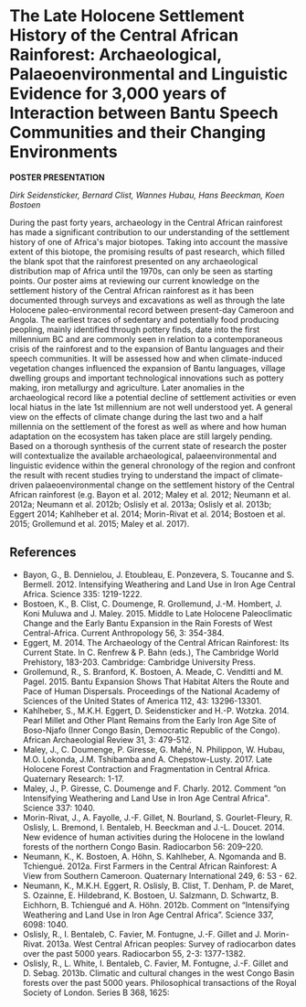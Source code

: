 # The Late Holocene Settlement History of the Central African Rainforest: Archaeological, Palaeoenvironmental and Linguistic Evidence for 3,000 years of Interaction between Bantu Speech Communities and their Changing Environments

**POSTER PRESENTATION**

*Dirk Seidensticker, Bernard Clist, Wannes Hubau, Hans Beeckman, Koen Bostoen*

During the past forty years, archaeology in the Central African rainforest has made a significant contribution to our understanding of the settlement history of one of Africa's major biotopes. Taking into account the massive extent of this biotope, the promising results of past research, which filled the blank spot that the rainforest presented on any archaeological distribution map of Africa until the 1970s, can only be seen as starting points. Our poster aims at reviewing our current knowledge on the settlement history of the Central African rainforest as it has been documented through surveys and excavations as well as through the late Holocene paleo-environmental record between present-day Cameroon and Angola. The earliest traces of sedentary and potentially food producing peopling, mainly identified through pottery finds, date into the first millennium BC and are commonly seen in relation to a contemporaneous crisis of the rainforest and to the expansion of Bantu languages and their speech communities. It will be assessed how and when climate-induced vegetation changes influenced the expansion of Bantu languages, village dwelling groups and important technological innovations such as pottery making, iron metallurgy and agriculture. Later anomalies in the archaeological record like a potential decline of settlement activities or even local hiatus in the late 1st millennium are not well understood yet. A general view on the effects of climate change during the last two and a half millennia on the settlement of the forest as well as where and how human adaptation on the ecosystem has taken place are still largely pending. Based on a thorough synthesis of the current state of research the poster will contextualize the available archaeological, palaeenvironmental and linguistic evidence within the general chronology of the region and confront the result with recent studies trying to understand the impact of climate-driven palaeoenvironmental change on the settlement history of the Central African rainforest (e.g. Bayon et al. 2012; Maley et al. 2012; Neumann et al. 2012a; Neumann et al. 2012b; Oslisly et al. 2013a; Oslisly et al. 2013b; Eggert 2014; Kahlheber et al. 2014; Morin-Rivat et al. 2014; Bostoen et al. 2015; Grollemund et al. 2015; Maley et al. 2017).

## References

- Bayon, G., B. Dennielou, J. Etoubleau, E. Ponzevera, S. Toucanne and S. Bermell. 2012. Intensifying Weathering and Land Use in Iron Age Central Africa. Science 335: 1219-1222.
- Bostoen, K., B. Clist, C. Doumenge, R. Grollemund, J.-M. Hombert, J. Koni Muluwa and J. Maley. 2015. Middle to Late Holocene Paleoclimatic Change and the Early Bantu Expansion in the Rain Forests of West Central-Africa. Current Anthropology 56, 3: 354-384.
- Eggert, M. 2014. The Archaeology of the Central African Rainforest: Its Current State. In C. Renfrew & P. Bahn (eds.), The Cambridge World Prehistory, 183-203. Cambridge: Cambridge University Press.
- Grollemund, R., S. Branford, K. Bostoen, A. Meade, C. Venditti and M. Pagel. 2015. Bantu Expansion Shows That Habitat Alters the Route and Pace of Human Dispersals. Proceedings of the National Academy of Sciences of the United States of America 112, 43: 13296-13301.
- Kahlheber, S., M.K.H. Eggert, D. Seidensticker and H.-P. Wotzka. 2014. Pearl Millet and Other Plant Remains from the Early Iron Age Site of Boso-Njafo (Inner Congo Basin, Democratic Republic of the Congo). African Archaeologial Review 31, 3: 479-512.
- Maley, J., C. Doumenge, P. Giresse, G. Mahé, N. Philippon, W. Hubau, M.O. Lokonda, J.M. Tshibamba and A. Chepstow-Lusty. 2017. Late Holocene Forest Contraction and Fragmentation in Central Africa. Quaternary Research: 1-17.
- Maley, J., P. Giresse, C. Doumenge and F. Charly. 2012. Comment “on Intensifying Weathering and Land Use in Iron Age Central Africa". Science 337: 1040.
- Morin-Rivat, J., A. Fayolle, J.-F. Gillet, N. Bourland, S. Gourlet-Fleury, R. Oslisly, L. Bremond, I. Bentaleb, H. Beeckman and J.-L. Doucet. 2014. New evidence of human activities during the Holocene in the lowland forests of the northern Congo Basin. Radiocarbon 56: 209–220.
- Neumann, K., K. Bostoen, A. Höhn, S. Kahlheber, A. Ngomanda and B. Tchiengué. 2012a. First Farmers in the Central African Rainforest: A View from Southern Cameroon. Quaternary International 249, 6: 53 - 62.
- Neumann, K., M.K.H. Eggert, R. Oslisly, B. Clist, T. Denham, P. de Maret, S. Ozainne, E. Hildebrand, K. Bostoen, U. Salzmann, D. Schwartz, B. Eichhorn, B. Tchiengué and A. Höhn. 2012b. Comment on “Intensifying Weathering and Land Use in Iron Age Central Africa”. Science 337, 6098: 1040.
- Oslisly, R., I. Bentaleb, C. Favier, M. Fontugne, J.-F. Gillet and J. Morin-Rivat. 2013a. West Central African peoples: Survey of radiocarbon dates over the past 5000 years. Radiocarbon 55, 2-3: 1377-1382.
- Oslisly, R., L. White, I. Bentaleb, C. Favier, M. Fontugne, J.-F. Gillet and D. Sebag. 2013b. Climatic and cultural changes in the west Congo Basin forests over the past 5000 years. Philosophical transactions of the Royal Society of London. Series B 368, 1625: 